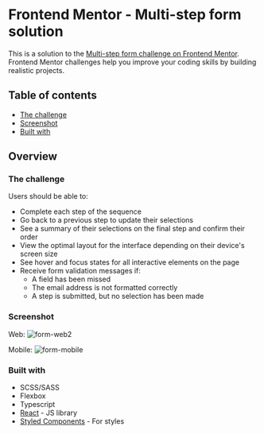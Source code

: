# Frontend Mentor - Multi-step form solution

This is a solution to the [Multi-step form challenge on Frontend Mentor](https://www.frontendmentor.io/challenges/multistep-form-YVAnSdqQBJ). Frontend Mentor challenges help you improve your coding skills by building realistic projects. 

## Table of contents

  - [The challenge](#the-challenge)
  - [Screenshot](#screenshot)
  - [Built with](#built-with)

## Overview

### The challenge

Users should be able to:

- Complete each step of the sequence
- Go back to a previous step to update their selections
- See a summary of their selections on the final step and confirm their order
- View the optimal layout for the interface depending on their device's screen size
- See hover and focus states for all interactive elements on the page
- Receive form validation messages if:
  - A field has been missed
  - The email address is not formatted correctly
  - A step is submitted, but no selection has been made

### Screenshot

Web:
![form-web2](https://github.com/itsyanQA/fm-multi-step-form/assets/95849693/f86970aa-3aeb-4d99-957f-da9fbcdf6f2f)

Mobile:
![form-mobile](https://github.com/itsyanQA/fm-multi-step-form/assets/95849693/f9315239-e2f4-4d7f-a987-dedd08ea4b60)

### Built with

- SCSS/SASS
- Flexbox
- Typescript
- [React](https://reactjs.org/) - JS library
- [Styled Components](https://styled-components.com/) - For styles
